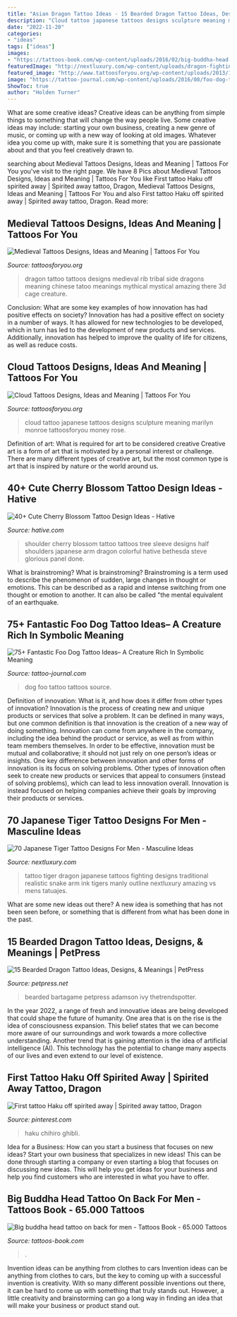 ```yaml
---
title: "Asian Dragon Tattoo Ideas - 15 Bearded Dragon Tattoo Ideas, Designs, &amp; Meanings"
description: "Cloud tattoo japanese tattoos designs sculpture meaning marilyn monroe tattoosforyou money rose"
date: "2022-11-20"
categories:
- "ideas"
tags: ["ideas"]
images:
- "https://tattoos-book.com/wp-content/uploads/2016/02/big-buddha-head-tattoo-on-back-for-men.jpg"
featuredImage: "http://nextluxury.com/wp-content/uploads/dragon-fighting-japanese-tiger-mens-full-back-tattoos.jpg"
featured_image: "http://www.tattoosforyou.org/wp-content/uploads/2013/10/Japanese-Cloud-Tattoo.jpg"
image: "https://tattoo-journal.com/wp-content/uploads/2016/08/foo-dog-tattoo41-650x650.jpg"
ShowToc: true
author: "Holden Turner"
---
```



What are some creative ideas?
Creative ideas can be anything from simple things to something that will change the way people live. Some creative ideas may include: starting your own business, creating a new genre of music, or coming up with a new way of looking at old images. Whatever idea you come up with, make sure it is something that you are passionate about and that you feel creatively drawn to.

	

		
searching about Medieval Tattoos Designs, Ideas and Meaning | Tattoos For You you've visit to the right page. We have 8 Pics about Medieval Tattoos Designs, Ideas and Meaning | Tattoos For You like First tattoo Haku off spirited away | Spirited away tattoo, Dragon, Medieval Tattoos Designs, Ideas and Meaning | Tattoos For You and also First tattoo Haku off spirited away | Spirited away tattoo, Dragon. Read more:
		
    
## Medieval Tattoos Designs, Ideas And Meaning | Tattoos For You

<img loading=lazy src="https://www.tattoosforyou.org/wp-content/uploads/2016/03/Medieval-Tattoos-for-Women.jpg" onerror="this.onerror=null;this.src='https://tse4.mm.bing.net/th?id=OIP.t-wOacQLrC0g21CERprJvwHaJ4&amp;pid=15.1';" alt="Medieval Tattoos Designs, Ideas and Meaning | Tattoos For You">

_Source: tattoosforyou.org_

>dragon tattoo tattoos designs medieval rib tribal side dragons meaning chinese tatoo meanings mythical mystical amazing there 3d cage creature. 

	

Conclusion: What are some key examples of how innovation has had positive effects on society?
Innovation has had a positive effect on society in a number of ways. It has allowed for new technologies to be developed, which in turn has led to the development of new products and services. Additionally, innovation has helped to improve the quality of life for citizens, as well as reduce costs.

    
## Cloud Tattoos Designs, Ideas And Meaning | Tattoos For You

<img loading=lazy src="http://www.tattoosforyou.org/wp-content/uploads/2013/10/Japanese-Cloud-Tattoo.jpg" onerror="this.onerror=null;this.src='https://tse4.mm.bing.net/th?id=OIP.RhgXG3SfYCQR5tN2muqF_gHaLH&amp;pid=15.1';" alt="Cloud Tattoos Designs, Ideas and Meaning | Tattoos For You">

_Source: tattoosforyou.org_

>cloud tattoo japanese tattoos designs sculpture meaning marilyn monroe tattoosforyou money rose. 

	

Definition of art: What is required for art to be considered creative
Creative art is a form of art that is motivated by a personal interest or challenge. There are many different types of creative art, but the most common type is art that is inspired by nature or the world around us.

    
## 40+ Cute Cherry Blossom Tattoo Design Ideas - Hative

<img loading=lazy src="https://hative.com/wp-content/uploads/2014/03/cherry-blossom-tattoos/12-cherry-blossom-on-shoulder.jpg" onerror="this.onerror=null;this.src='https://tse2.mm.bing.net/th?id=OIP.ju1fGB7B9OwgdSmPtyLzYQHaJ4&amp;pid=15.1';" alt="40+ Cute Cherry Blossom Tattoo Design Ideas - Hative">

_Source: hative.com_

>shoulder cherry blossom tattoo tattoos tree sleeve designs half shoulders japanese arm dragon colorful hative bethesda steve glorious panel done. 

	

What is brainstroming?
What is brainstroming? Brainstroming is a term used to describe the phenomenon of sudden, large changes in thought or emotions. This can be described as a rapid and intense switching from one thought or emotion to another. It can also be called "the mental equivalent of an earthquake.

    
## 75+ Fantastic Foo Dog Tattoo Ideas– A Creature Rich In Symbolic Meaning

<img loading=lazy src="https://tattoo-journal.com/wp-content/uploads/2016/08/foo-dog-tattoo41-650x650.jpg" onerror="this.onerror=null;this.src='https://tse2.mm.bing.net/th?id=OIP.ACjuiZJlUSOlUxi-pgfmRQHaHa&amp;pid=15.1';" alt="75+ Fantastic Foo Dog Tattoo Ideas– A Creature Rich In Symbolic Meaning">

_Source: tattoo-journal.com_

>dog foo tattoo tattoos source. 

	

Definition of innovation: What is it, and how does it differ from other types of innovation?
Innovation is the process of creating new and unique products or services that solve a problem. It can be defined in many ways, but one common definition is that innovation is the creation of a new way of doing something. Innovation can come from anywhere in the company, including the idea behind the product or service, as well as from within team members themselves. In order to be effective, innovation must be mutual and collaborative; it should not just rely on one person’s ideas or insights. 
One key difference between innovation and other forms of innovation is its focus on solving problems. Other types of innovation often seek to create new products or services that appeal to consumers (instead of solving problems), which can lead to less innovation overall. Innovation is instead focused on helping companies achieve their goals by improving their products or services.

    
## 70 Japanese Tiger Tattoo Designs For Men - Masculine Ideas

<img loading=lazy src="http://nextluxury.com/wp-content/uploads/dragon-fighting-japanese-tiger-mens-full-back-tattoos.jpg" onerror="this.onerror=null;this.src='https://tse4.mm.bing.net/th?id=OIP.H9KWZheafe48CbtzUkMh-QHaKH&amp;pid=15.1';" alt="70 Japanese Tiger Tattoo Designs For Men - Masculine Ideas">

_Source: nextluxury.com_

>tattoo tiger dragon japanese tattoos fighting designs traditional realistic snake arm ink tigers manly outline nextluxury amazing vs mens tatuajes. 

	

What are some new ideas out there?
A new idea is something that has not been seen before, or something that is different from what has been done in the past.

    
## 15 Bearded Dragon Tattoo Ideas, Designs, &amp; Meanings | PetPress

<img loading=lazy src="https://cdn.petpress.net/wp-content/uploads/2020/03/12025526/Bearded-Dragon-Tattoo-idea-1.jpg" onerror="this.onerror=null;this.src='https://tse4.mm.bing.net/th?id=OIP.GmqMOG7f-j4zy2DIHZAAeAAAAA&amp;pid=15.1';" alt="15 Bearded Dragon Tattoo Ideas, Designs, &amp; Meanings | PetPress">

_Source: petpress.net_

>bearded bartagame petpress adamson ivy thetrendspotter. 

	

In the year 2022, a range of fresh and innovative ideas are being developed that could shape the future of humanity. One area that is on the rise is the idea of consciousness expansion. This belief states that we can become more aware of our surroundings and work towards a more collective understanding. Another trend that is gaining attention is the idea of artificial intelligence (AI). This technology has the potential to change many aspects of our lives and even extend to our level of existence.

    
## First Tattoo Haku Off Spirited Away | Spirited Away Tattoo, Dragon

<img loading=lazy src="https://i.pinimg.com/736x/17/37/a8/1737a885294bf97a443c8da96d8a740c.jpg" onerror="this.onerror=null;this.src='https://tse1.mm.bing.net/th?id=OIP.C3mWlPsGAc1jZkTRN5XP1wHaOt&amp;pid=15.1';" alt="First tattoo Haku off spirited away | Spirited away tattoo, Dragon">

_Source: pinterest.com_

>haku chihiro ghibli. 

	

Idea for a Business: How can you start a business that focuses on new ideas?
Start your own business that specializes in new ideas! This can be done through starting a company or even starting a blog that focuses on discussing new ideas. This will help you get ideas for your business and help you find customers who are interested in what you have to offer.

    
## Big Buddha Head Tattoo On Back For Men - Tattoos Book - 65.000 Tattoos

<img loading=lazy src="https://tattoos-book.com/wp-content/uploads/2016/02/big-buddha-head-tattoo-on-back-for-men.jpg" onerror="this.onerror=null;this.src='https://tse1.mm.bing.net/th?id=OIP.Jw65IsSwe_nIcdjS-FnGEwHaLG&amp;pid=15.1';" alt="Big buddha head tattoo on back for men - Tattoos Book - 65.000 Tattoos">

_Source: tattoos-book.com_

>. 

	

Invention ideas can be anything from clothes to cars
Invention ideas can be anything from clothes to cars, but the key to coming up with a successful invention is creativity. With so many different possible inventions out there, it can be hard to come up with something that truly stands out. However, a little creativity and brainstorming can go a long way in finding an idea that will make your business or product stand out.

